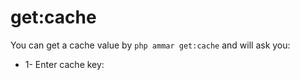 # get:cache

You can get a cache value by `php ammar get:cache` and will ask you:

* 1- Enter cache key:
